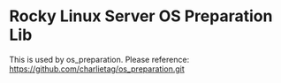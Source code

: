 # Rocky Linux Server OS Preparation Lib
This is used by os_preparation.
Please reference:
https://github.com/charlietag/os_preparation.git
